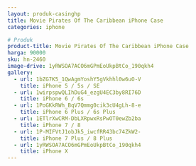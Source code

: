 ```yaml
---
layout: produk-casinghp
title: Movie Pirates Of The Caribbean iPhone Case
categories: iphone

# Produk
product-title: Movie Pirates Of The Caribbean iPhone Case
harga: 90000
sku: hn-2460
image-drive: 1yRWSOA7ACO6mGPmEoUkpBtCo_190qkh4
gallery:
  - url: 1bZG7K5_1QwAgmYoshY5gVkhhl0w6uO-V
    title: iPhone 5 / 5s / SE
  - url: 1wirpspwQLIhDuG4_ezgU4EC3by8RI76D
    title: iPhone 6 / 6s
  - url: 1PoGKkRWh_BqV7Qmmg0cik3cU4gLh-8-e
    title: iPhone 6 Plus / 6s Plus
  - url: 1ETlrXwCRM-DbLXRpwxRsPwOT0ewZb2ba
    title: iPhone 7 / 8
  - url: 1P-MIFVtJ1obJk5_iwcfRR43bc74ZkW2-
    title: iPhone 7 Plus / 8 Plus
  - url: 1yRWSOA7ACO6mGPmEoUkpBtCo_190qkh4
    title: iPhone X
---
```

